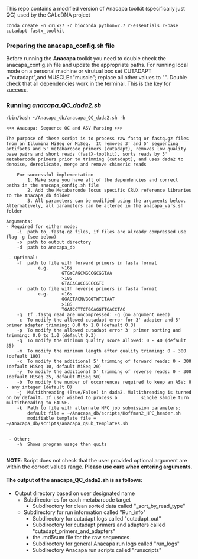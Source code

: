 This repo contains a modified version of Anacapa toolkit (specifically just QC) used by the CALeDNA project

```
conda create -n crux27 -c bioconda python=2.7 r-essentials r-base cutadapt fastx_toolkit
```

### Preparing the anacapa_config.sh file

Before running the __Anacapa__ toolkit you need to double check the anacapa_config.sh file and update the appropriate paths. For running local mode on a personal machine or virutual box set CUTADAPT ="cutadapt",and  MUSCLE="muscle"; replace all other values to "". Double check that all dependencies work in the terminal. This is the key for success.


### Running _anacapa_QC_dada2.sh_
```
/bin/bash ~/Anacapa_db/anacapa_QC_dada2.sh -h

<<< Anacapa: Sequence QC and ASV Parsing >>>

The purpose of these script is to process raw fastq or fastq.gz files from an Illumina HiSeq or MiSeq.  It removes 3' and 5' sequencing artifacts and 5' metabarcode primers (cutadapt), removes low quality base pairs and short reads (fastX-toolkit), sorts reads by 3' metabarcode primers prior to trimming (cutadapt), and uses dada2 to denoise, dereplicate, merge and remove chimeric reads

	For successful implementation
		1. Make sure you have all of the dependencies and correct paths in the anacapa_config.sh file
		2. Add the Metabarcode locus specific CRUX reference libraries to the Anacapa_db folder
		3. All parameters can be modified using the arguments below.  Alternatively, all parameters can be altered in the anacapa_vars.sh folder

Arguments:
- Required for either mode:
	-i	path to .fastq.gz files, if files are already compressed use flag -g (see below)
	-o	path to output directory
	-d	path to Anacapa_db

 - Optional:
 	-f	path to file with forward primers in fasta format
    		e.g.	 >16s
    			     GTGYCAGCMGCCGCGGTAA
			         >18S
			         GTACACACCGCCCGTC
	-r	path to file with reverse primers in fasta format
    		e.g. 	 >16s
    			     GGACTACNVGGGTWTCTAAT
    			     >18S
			         TGATCCTTCTGCAGGTTCACCTAC
	-g	If .fastq read are uncompressed: -g (no argument need)
	-c	To modify the allowed cutadapt error for 3' adapter and 5' primer adapter trimming: 0.0 to 1.0 (default 0.3)
	-p	To modify the allowed cutadapt error 3' primer sorting and trimming: 0.0 to 1.0 (default 0.3)
	-q	To modify the minimum quality score allowed: 0 - 40 (default 35)
	-m	To modify the minimum length after quality trimming: 0 - 300 (default 100)
	-x	To modify the additional 5' trimming of forward reads: 0 - 300 (default HiSeq 10, default MiSeq 20)
	-y	To modify the additional 5' trimming of reverse reads: 0 - 300 (default HiSeq 25, default MiSeq 50)
	-b	To modify the number of occurrences required to keep an ASV: 0 - any integer (default 0)
	-j	Multithreading (True/False) in dada2. Multithreading is turned on by default. If user wished to process a 		  single sample turn multithreading to FALSE.  
 	-k	Path to file with alternate HPC job submission parameters:  
		default file = ~/Anacapa_db/scripts/Hoffman2_HPC_header.sh
		modifiable template file = ~/Anacapa_db/scripts/anacapa_qsub_templates.sh


 - Other:
	-h	Shows program usage then quits


```
__NOTE__: Script does not check that the user provided optional argument are within the correct values range. __Please use care when entering arguments.__

#### The output of the anacapa_QC_dada2.sh is as follows:
  * Output directory based on user designated name
    * Subdirectories for each metabarcode target
	   * Subdirectory for clean sorted data called "<metabarcode>\_sort_by_read_type"
    * Subdirectory for run information called "Run_info"
      * Subdirectory for cutadapt logs called "cutadapt_out"
      * Subdirectory for cutadapt primers and adapters called "cutadapt_primers_and_adapters"
      * the .md5sum file for the raw sequences
      * Subdirectory for general Anacapa run logs called  "run_logs"
      * Subdirectory Anacapa run scripts called "runscripts"
